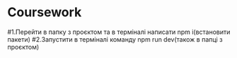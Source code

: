 # Coursework
#1.Перейти в папку з проєктом та в терміналі написати npm i(встановити пакети)
#2.Запустити в терміналі команду npm run dev(також в папці з проєктом)
